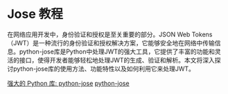 # Jose 教程

<show-structure depth="3"/>

在网络应用开发中，身份验证和授权是至关重要的部分。JSON Web Tokens（JWT）是一种流行的身份验证和授权解决方案，它能够安全地在网络中传输信息。python-jose库是Python中处理JWT的强大工具，它提供了丰富的功能和灵活的接口，使得开发者能够轻松地处理JWT的生成、验证和解析。本文将深入探讨python-jose库的使用方法、功能特性以及如何利用它来处理JWT。

<seealso>
<category ref="ref_docs">
    <a href="https://mp.weixin.qq.com/s/DXze3-mhJk6pAxKqaU-cVg">强大的 Python 库: python-jose</a>
</category>
<category ref="ref_github">
    <a href="https://github.com/mpdavis/python-jose">python-jose</a>
</category>
<category ref="ref_issues">
</category>
<category ref="ref_hf">
</category>
<category ref="ref_ms">
</category>
</seealso>